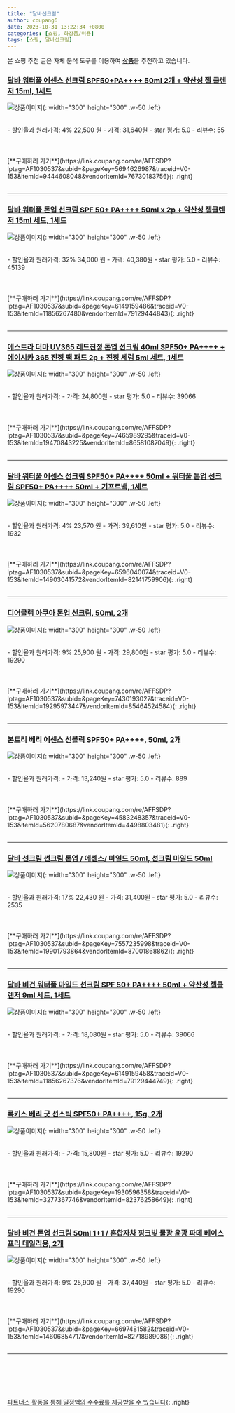 ```yaml
---
title: "달바선크림"
author: coupang6
date: 2023-10-31 13:22:34 +0800
categories: [쇼핑, 화장품/미용]
tags: [쇼핑, 달바선크림]
---
```


본 쇼핑 추천 글은 자체 분석 도구를 이용하여 [**상품**](https://link.coupang.com/a/bao1ui)을 추천하고 있습니다.

### [달바 워터풀 에센스 선크림 SPF50+PA++++ 50ml 2개 + 약산성 젤 클렌저 15ml, 1세트](https://link.coupang.com/re/AFFSDP?lptag=AF1030537&subid=&pageKey=5694626987&traceid=V0-153&itemId=9444608048&vendorItemId=76730183756)

![상품이미지](https://thumbnail10.coupangcdn.com/thumbnails/remote/230x230ex/image/retail/images/8930260696626164-ce0749bc-427c-4d41-84f6-86a94f556362.jpg){: width="300" height="300" .w-50 .left}


<br>
- 할인율과 원래가격: 4%  22,500   원
- 가격: 31,640원
- star 평가: 5.0
- 리뷰수: 55
<br>
<br>
<br>
<br>
[**구매하러 가기**](https://link.coupang.com/re/AFFSDP?lptag=AF1030537&subid=&pageKey=5694626987&traceid=V0-153&itemId=9444608048&vendorItemId=76730183756){: .right}
<br>
<br>

---

### [달바 워터풀 톤업 선크림 SPF 50+ PA++++ 50ml x 2p + 약산성 젤클렌저 15ml 세트, 1세트](https://link.coupang.com/re/AFFSDP?lptag=AF1030537&subid=&pageKey=6149159486&traceid=V0-153&itemId=11856267480&vendorItemId=79129444843)

![상품이미지](https://thumbnail7.coupangcdn.com/thumbnails/remote/230x230ex/image/retail/images/398654994856171-43613afc-c805-46fc-ae61-f3ac69444cd4.jpg){: width="300" height="300" .w-50 .left}


<br>
- 할인율과 원래가격: 32%  34,000   원
- 가격: 40,380원
- star 평가: 5.0
- 리뷰수: 45139
<br>
<br>
<br>
<br>
[**구매하러 가기**](https://link.coupang.com/re/AFFSDP?lptag=AF1030537&subid=&pageKey=6149159486&traceid=V0-153&itemId=11856267480&vendorItemId=79129444843){: .right}
<br>
<br>

---

### [에스트라 더마 UV365 레드진정 톤업 선크림 40ml SPF50+ PA++++ + 에이시카 365 진정 팩 패드 2p + 진정 세럼 5ml 세트, 1세트](https://link.coupang.com/re/AFFSDP?lptag=AF1030537&subid=&pageKey=7465989295&traceid=V0-153&itemId=19470843225&vendorItemId=86581087049)

![상품이미지](https://thumbnail9.coupangcdn.com/thumbnails/remote/230x230ex/image/retail/images/2023/07/14/18/0/f795e616-43c3-41dd-a230-49ec4dda3871.jpg){: width="300" height="300" .w-50 .left}


<br>
- 할인율과 원래가격: 
- 가격: 24,800원
- star 평가: 5.0
- 리뷰수: 39066
<br>
<br>
<br>
<br>
[**구매하러 가기**](https://link.coupang.com/re/AFFSDP?lptag=AF1030537&subid=&pageKey=7465989295&traceid=V0-153&itemId=19470843225&vendorItemId=86581087049){: .right}
<br>
<br>

---

### [달바 워터풀 에센스 선크림 SPF50+ PA++++ 50ml + 워터풀 톤업 선크림 SPF50+ PA++++ 50ml + 기프트백, 1세트](https://link.coupang.com/re/AFFSDP?lptag=AF1030537&subid=&pageKey=6596040074&traceid=V0-153&itemId=14903041572&vendorItemId=82141759906)

![상품이미지](https://thumbnail8.coupangcdn.com/thumbnails/remote/230x230ex/image/retail/images/1415007749680735-960af73e-4bf7-49b1-b170-ad7ab6eb2cb9.jpg){: width="300" height="300" .w-50 .left}


<br>
- 할인율과 원래가격: 4%  23,570   원
- 가격: 39,610원
- star 평가: 5.0
- 리뷰수: 1932
<br>
<br>
<br>
<br>
[**구매하러 가기**](https://link.coupang.com/re/AFFSDP?lptag=AF1030537&subid=&pageKey=6596040074&traceid=V0-153&itemId=14903041572&vendorItemId=82141759906){: .right}
<br>
<br>

---

### [디어글램 아쿠아 톤업 선크림, 50ml, 2개](https://link.coupang.com/re/AFFSDP?lptag=AF1030537&subid=&pageKey=7430193027&traceid=V0-153&itemId=19295973447&vendorItemId=85464524584)

![상품이미지](https://thumbnail10.coupangcdn.com/thumbnails/remote/230x230ex/image/vendor_inventory/992b/7b26d6031266c101ee19fa40f79554c1e0fbd65e17f21c0177376697017e.jpg){: width="300" height="300" .w-50 .left}


<br>
- 할인율과 원래가격: 9%  25,900   원
- 가격: 29,800원
- star 평가: 5.0
- 리뷰수: 19290
<br>
<br>
<br>
<br>
[**구매하러 가기**](https://link.coupang.com/re/AFFSDP?lptag=AF1030537&subid=&pageKey=7430193027&traceid=V0-153&itemId=19295973447&vendorItemId=85464524584){: .right}
<br>
<br>

---

### [본트리 베리 에센스 선블럭 SPF50+ PA++++, 50ml, 2개](https://link.coupang.com/re/AFFSDP?lptag=AF1030537&subid=&pageKey=4583248357&traceid=V0-153&itemId=5620780687&vendorItemId=4498803481)

![상품이미지](https://thumbnail7.coupangcdn.com/thumbnails/remote/230x230ex/image/retail/images/9025411721674794-e1d8b144-b1ff-4df5-9fd7-cafba8ec655f.png){: width="300" height="300" .w-50 .left}


<br>
- 할인율과 원래가격: 
- 가격: 13,240원
- star 평가: 5.0
- 리뷰수: 889
<br>
<br>
<br>
<br>
[**구매하러 가기**](https://link.coupang.com/re/AFFSDP?lptag=AF1030537&subid=&pageKey=4583248357&traceid=V0-153&itemId=5620780687&vendorItemId=4498803481){: .right}
<br>
<br>

---

### [달바 선크림 썬크림 톤업 / 에센스/ 마일드 50ml, 선크림 마일드 50ml](https://link.coupang.com/re/AFFSDP?lptag=AF1030537&subid=&pageKey=7557235998&traceid=V0-153&itemId=19901793864&vendorItemId=87001868862)

![상품이미지](https://thumbnail7.coupangcdn.com/thumbnails/remote/230x230ex/image/vendor_inventory/7b9b/54f041337c33f085bf4570e5862c512a9864c2bac7997e0e3323b00aa854.jpeg){: width="300" height="300" .w-50 .left}


<br>
- 할인율과 원래가격: 17%  22,430   원
- 가격: 31,400원
- star 평가: 5.0
- 리뷰수: 2535
<br>
<br>
<br>
<br>
[**구매하러 가기**](https://link.coupang.com/re/AFFSDP?lptag=AF1030537&subid=&pageKey=7557235998&traceid=V0-153&itemId=19901793864&vendorItemId=87001868862){: .right}
<br>
<br>

---

### [달바 비건 워터풀 마일드 선크림 SPF 50+ PA++++ 50ml + 약산성 젤클렌저 9ml 세트, 1세트](https://link.coupang.com/re/AFFSDP?lptag=AF1030537&subid=&pageKey=6149159458&traceid=V0-153&itemId=11856267376&vendorItemId=79129444749)

![상품이미지](https://thumbnail6.coupangcdn.com/thumbnails/remote/230x230ex/image/retail/images/4698299176073298-057e6724-f6f6-4f07-9cb0-2ca7e57ad23e.jpg){: width="300" height="300" .w-50 .left}


<br>
- 할인율과 원래가격: 
- 가격: 18,080원
- star 평가: 5.0
- 리뷰수: 39066
<br>
<br>
<br>
<br>
[**구매하러 가기**](https://link.coupang.com/re/AFFSDP?lptag=AF1030537&subid=&pageKey=6149159458&traceid=V0-153&itemId=11856267376&vendorItemId=79129444749){: .right}
<br>
<br>

---

### [록키스 베리 굿 선스틱 SPF50+ PA++++, 15g, 2개](https://link.coupang.com/re/AFFSDP?lptag=AF1030537&subid=&pageKey=1930596358&traceid=V0-153&itemId=3277367746&vendorItemId=82376258649)

![상품이미지](https://thumbnail8.coupangcdn.com/thumbnails/remote/230x230ex/image/vendor_inventory/2725/e3100c27f053d3710a3cc4a13129e6f7486f5945df5ac5f573b5b4f3baca.jpg){: width="300" height="300" .w-50 .left}


<br>
- 할인율과 원래가격: 
- 가격: 15,800원
- star 평가: 5.0
- 리뷰수: 19290
<br>
<br>
<br>
<br>
[**구매하러 가기**](https://link.coupang.com/re/AFFSDP?lptag=AF1030537&subid=&pageKey=1930596358&traceid=V0-153&itemId=3277367746&vendorItemId=82376258649){: .right}
<br>
<br>

---

### [달바 비건 톤업 선크림 50ml 1+1 / 혼합자차 핑크빛 물광 윤광 파데 베이스 프리 데일리용, 2개](https://link.coupang.com/re/AFFSDP?lptag=AF1030537&subid=&pageKey=6697481582&traceid=V0-153&itemId=14606854717&vendorItemId=82718989086)

![상품이미지](https://thumbnail7.coupangcdn.com/thumbnails/remote/230x230ex/image/vendor_inventory/dedd/0f0ac1d755acd37b3ccfe9fdd690819d36f5a4d7a1a4a1b7d68d1be0c9fa.jpg){: width="300" height="300" .w-50 .left}


<br>
- 할인율과 원래가격: 9%  25,900   원
- 가격: 37,440원
- star 평가: 5.0
- 리뷰수: 19290
<br>
<br>
<br>
<br>
[**구매하러 가기**](https://link.coupang.com/re/AFFSDP?lptag=AF1030537&subid=&pageKey=6697481582&traceid=V0-153&itemId=14606854717&vendorItemId=82718989086){: .right}
<br>
<br>

---
<br><br><br><br><br> [파트너스 활동을 통해 일정액의 수수료를 제공받을 수 있습니다](https://link.coupang.com/a/bao1ui){: .right}